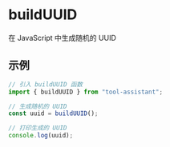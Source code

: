 # buildUUID

在 JavaScript 中生成随机的 UUID

## 示例

```javascript
// 引入 buildUUID 函数
import { buildUUID } from "tool-assistant";

// 生成随机的 UUID
const uuid = buildUUID();

// 打印生成的 UUID
console.log(uuid);
```

